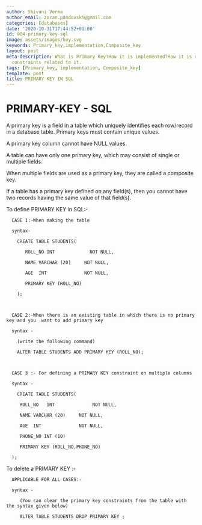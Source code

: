 ```yaml
---
author: Shivani Verma
author_email: zoran.pandovski@gmail.com
categories: [databases]
date: '2020-10-31T17:44:52+01:00'
id: 004-primary-key-sql
image: assets/images/key.svg
keywords: Primary_key,implementation,Composite_key
layout: post
meta-description: What is Primary Key?How it is implemented?How it is deleted and
  constraints related to it.
tags: [Primary_key, implementation, Composite_key]
template: post
title: PRIMARY KEY IN SQL
---
```










# PRIMARY-KEY - SQL



A primary key is a field in a table which uniquely identifies each row/record in a database table. Primary keys must contain unique values. 

A primary key column cannot have NULL values.



A table can have only one primary key, which may consist of single or multiple fields. 

When multiple fields are used as a primary key, they are called a composite key.



If a table has a primary key defined on any field(s), then you cannot have two records having the same value of that field(s).





To define PRIMARY KEY in SQL:-



      CASE 1:-When making the table

      syntax-

        CREATE TABLE STUDENTS(

           ROLL_NO INT             NOT NULL,

           NAME VARCHAR (20)     NOT NULL,

           AGE  INT              NOT NULL,   

           PRIMARY KEY (ROLL_NO)

        );



      CASE 2:-When there is an existing table in which there is no primary key and you  want to add primary key

      syntax -

        (write the following command)

        ALTER TABLE STUDENTS ADD PRIMARY KEY (ROLL_NO);



      CASE 3 :- For defining a PRIMARY KEY constraint on multiple columns

      syntax -

        CREATE TABLE STUDENTS(

         ROLL_NO   INT              NOT NULL,

         NAME VARCHAR (20)     NOT NULL,

         AGE  INT              NOT NULL,

         PHONE_NO INT (10)      

         PRIMARY KEY (ROLL_NO,PHONE_NO)

      );



To delete a PRIMARY KEY :-



      APPLICABLE FOR ALL CASES:-

      syntax -

         (You can clear the primary key constraints from the table with the syntax given below)

         ALTER TABLE STUDENTS DROP PRIMARY KEY ;
